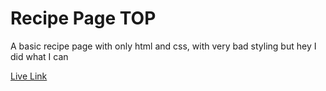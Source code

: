 # Recipe Page TOP
A basic recipe page with only html and css, with very bad styling but hey I did what I can 

[Live Link]()
